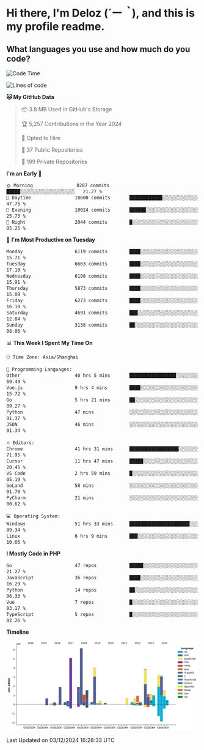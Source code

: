 # **Hi there, I'm Deloz (*´ー｀*), and this is my profile readme.**

## **What languages you use and how much do you code?**

<!--START_SECTION:waka-->
![Code Time](http://img.shields.io/badge/Code%20Time-5%2C185%20hrs%2016%20mins-blue)

![Lines of code](https://img.shields.io/badge/From%20Hello%20World%20I%27ve%20Written-42.6%20million%20lines%20of%20code-blue)

**🐱 My GitHub Data** 

> 📦 3.8 MB Used in GitHub's Storage 
 > 
> 🏆 5,257 Contributions in the Year 2024
 > 
> 💼 Opted to Hire
 > 
> 📜 37 Public Repositories 
 > 
> 🔑 199 Private Repositories 
 > 
**I'm an Early 🐤** 

```text
🌞 Morning                8287 commits        █████░░░░░░░░░░░░░░░░░░░░   21.27 % 
🌆 Daytime                18600 commits       ████████████░░░░░░░░░░░░░   47.75 % 
🌃 Evening                10024 commits       ██████░░░░░░░░░░░░░░░░░░░   25.73 % 
🌙 Night                  2044 commits        █░░░░░░░░░░░░░░░░░░░░░░░░   05.25 % 
```
📅 **I'm Most Productive on Tuesday** 

```text
Monday                   6119 commits        ████░░░░░░░░░░░░░░░░░░░░░   15.71 % 
Tuesday                  6663 commits        ████░░░░░░░░░░░░░░░░░░░░░   17.10 % 
Wednesday                6198 commits        ████░░░░░░░░░░░░░░░░░░░░░   15.91 % 
Thursday                 5873 commits        ████░░░░░░░░░░░░░░░░░░░░░   15.08 % 
Friday                   6273 commits        ████░░░░░░░░░░░░░░░░░░░░░   16.10 % 
Saturday                 4691 commits        ███░░░░░░░░░░░░░░░░░░░░░░   12.04 % 
Sunday                   3138 commits        ██░░░░░░░░░░░░░░░░░░░░░░░   08.06 % 
```


📊 **This Week I Spent My Time On** 

```text
🕑︎ Time Zone: Asia/Shanghai

💬 Programming Languages: 
Other                    40 hrs 5 mins       █████████████████░░░░░░░░   69.49 % 
Vue.js                   9 hrs 4 mins        ████░░░░░░░░░░░░░░░░░░░░░   15.72 % 
Go                       5 hrs 21 mins       ██░░░░░░░░░░░░░░░░░░░░░░░   09.27 % 
Python                   47 mins             ░░░░░░░░░░░░░░░░░░░░░░░░░   01.37 % 
JSON                     46 mins             ░░░░░░░░░░░░░░░░░░░░░░░░░   01.34 % 

🔥 Editors: 
Chrome                   41 hrs 31 mins      ██████████████████░░░░░░░   71.95 % 
Cursor                   11 hrs 47 mins      █████░░░░░░░░░░░░░░░░░░░░   20.45 % 
VS Code                  2 hrs 59 mins       █░░░░░░░░░░░░░░░░░░░░░░░░   05.19 % 
GoLand                   58 mins             ░░░░░░░░░░░░░░░░░░░░░░░░░   01.70 % 
PyCharm                  21 mins             ░░░░░░░░░░░░░░░░░░░░░░░░░   00.62 % 

💻 Operating System: 
Windows                  51 hrs 33 mins      ██████████████████████░░░   89.34 % 
Linux                    6 hrs 9 mins        ███░░░░░░░░░░░░░░░░░░░░░░   10.66 % 
```

**I Mostly Code in PHP** 

```text
Go                       47 repos            █████░░░░░░░░░░░░░░░░░░░░   21.27 % 
JavaScript               36 repos            ████░░░░░░░░░░░░░░░░░░░░░   16.29 % 
Python                   14 repos            ██░░░░░░░░░░░░░░░░░░░░░░░   06.33 % 
Vue                      7 repos             █░░░░░░░░░░░░░░░░░░░░░░░░   03.17 % 
TypeScript               5 repos             █░░░░░░░░░░░░░░░░░░░░░░░░   02.26 % 
```



**Timeline**

![Lines of Code chart](https://raw.githubusercontent.com/deloz/deloz/main/assets/bar_graph.png)


 Last Updated on 03/12/2024 16:28:33 UTC
<!--END_SECTION:waka-->
